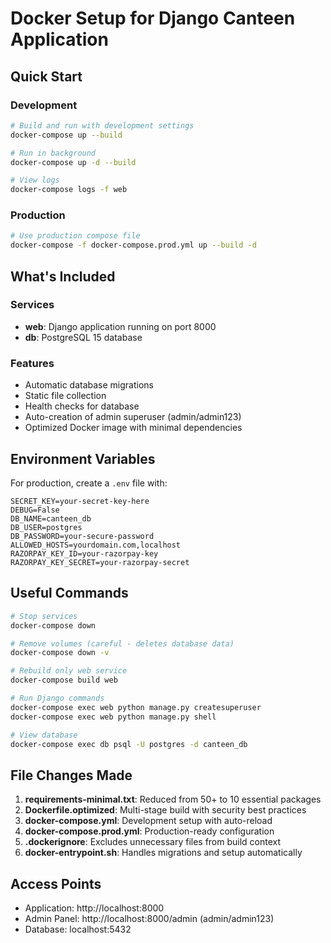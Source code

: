 # Docker Setup for Django Canteen Application

## Quick Start

### Development
```bash
# Build and run with development settings
docker-compose up --build

# Run in background
docker-compose up -d --build

# View logs
docker-compose logs -f web
```

### Production
```bash
# Use production compose file
docker-compose -f docker-compose.prod.yml up --build -d
```

## What's Included

### Services
- **web**: Django application running on port 8000
- **db**: PostgreSQL 15 database

### Features
- Automatic database migrations
- Static file collection
- Health checks for database
- Auto-creation of admin superuser (admin/admin123)
- Optimized Docker image with minimal dependencies

## Environment Variables

For production, create a `.env` file with:
```
SECRET_KEY=your-secret-key-here
DEBUG=False
DB_NAME=canteen_db
DB_USER=postgres
DB_PASSWORD=your-secure-password
ALLOWED_HOSTS=yourdomain.com,localhost
RAZORPAY_KEY_ID=your-razorpay-key
RAZORPAY_KEY_SECRET=your-razorpay-secret
```

## Useful Commands

```bash
# Stop services
docker-compose down

# Remove volumes (careful - deletes database data)
docker-compose down -v

# Rebuild only web service
docker-compose build web

# Run Django commands
docker-compose exec web python manage.py createsuperuser
docker-compose exec web python manage.py shell

# View database
docker-compose exec db psql -U postgres -d canteen_db
```

## File Changes Made

1. **requirements-minimal.txt**: Reduced from 50+ to 10 essential packages
2. **Dockerfile.optimized**: Multi-stage build with security best practices
3. **docker-compose.yml**: Development setup with auto-reload
4. **docker-compose.prod.yml**: Production-ready configuration
5. **.dockerignore**: Excludes unnecessary files from build context
6. **docker-entrypoint.sh**: Handles migrations and setup automatically

## Access Points

- Application: http://localhost:8000
- Admin Panel: http://localhost:8000/admin (admin/admin123)
- Database: localhost:5432